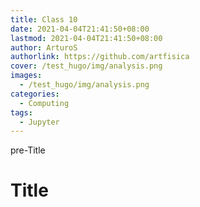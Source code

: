 ```yaml
---
title: Class 10
date: 2021-04-04T21:41:50+08:00
lastmod: 2021-04-04T21:41:50+08:00
author: ArturoS
authorlink: https://github.com/artfisica
cover: /test_hugo/img/analysis.png
images:
  - /test_hugo/img/analysis.png
categories:
  - Computing
tags:
  - Jupyter
---
```


pre-Title

<!--more-->

# Title
